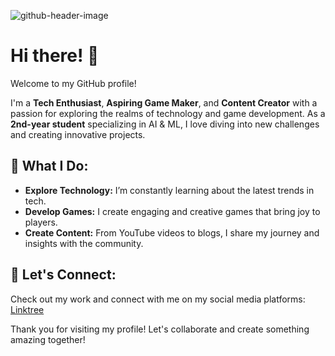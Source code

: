 ![github-header-image](https://github.com/user-attachments/assets/54e4bb79-0301-45a1-a806-df9ce3563c81)

# Hi there! 👋

Welcome to my GitHub profile!

I'm a **Tech Enthusiast**, **Aspiring Game Maker**, and **Content Creator** with a passion for exploring the realms of technology and game development. As a **2nd-year student** specializing in AI & ML, I love diving into new challenges and creating innovative projects.

## 🚀 What I Do:
- **Explore Technology:** I’m constantly learning about the latest trends in tech.
- **Develop Games:** I create engaging and creative games that bring joy to players.
- **Create Content:** From YouTube videos to blogs, I share my journey and insights with the community.

## 🌟 Let's Connect:
Check out my work and connect with me on my social media platforms:  
[Linktree](https://linktr.ee/genuineinsaan_09)

Thank you for visiting my profile! Let's collaborate and create something amazing together!  

